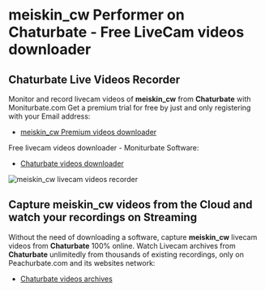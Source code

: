 # meiskin_cw Performer on Chaturbate - Free LiveCam videos downloader

## Chaturbate Live Videos Recorder

Monitor and record livecam videos of **meiskin_cw** from **Chaturbate** with Moniturbate.com
Get a premium trial for free by just and only registering with your Email address:
* [meiskin_cw Premium videos downloader](https://moniturbate.com/request-demo-licence-key.html)

Free livecam videos downloader - Moniturbate Software:
* [Chaturbate videos downloader](https://moniturbate.com/moniturbate-download-software.html)

![meiskin_cw livecam videos recorder](https://peachurnet.com/templates/moniturbate-software.png)


## Capture meiskin_cw videos from the Cloud and watch your recordings on Streaming

Without the need of downloading a software, capture **meiskin_cw** livecam videos from **Chaturbate** 100% online.
Watch Livecam archives from **Chaturbate** unlimitedly from thousands of existing recordings, only on Peachurbate.com and its websites network:
* [Chaturbate videos archives](https://peachurnet.com/)